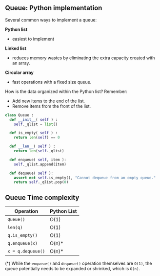 ## Queue: Python implementation

Several common ways to implement a queue:

**Python list**
- easiest to implement

**Linked list**
- reduces memory wastes by eliminating the extra
capacity created with an array.

**Circular array**
- fast operations with a fixed size queue.

How is the data organized within the Python
list? Remember:
- Add new items to the end of the list.
- Remove items from the front of the list.

```python
class Queue :
  def __init__( self ) :
    self._qlist = list()

  def is_empty( self ) :
    return len(self) == 0

  def __len__( self ) :
    return len(self._qlist)

  def enqueue( self, item ):
    self._qlist.append(item)

  def dequeue( self ):
    assert not self.is_empty(), "Cannot dequeue from an empty queue."
    return self._qlist.pop(0)
```

## Queue Time complexity
| Operation         | Python List     |
| ---------         | --------------- |
| `Queue()`         | O(1)            |
| `len(q)`          | O(1)            |
| `q.is_empty()`    | O(1)            |
| `q.enqueue(x)`    | O(n)*           |
| `x = q.dequeue()` | O(n)*           |

(*) While the `enqueue()` and `dequeue()` operation
themselves are `O(1)`, the queue potentially needs to be
expanded or shrinked, which is `O(n)`.
